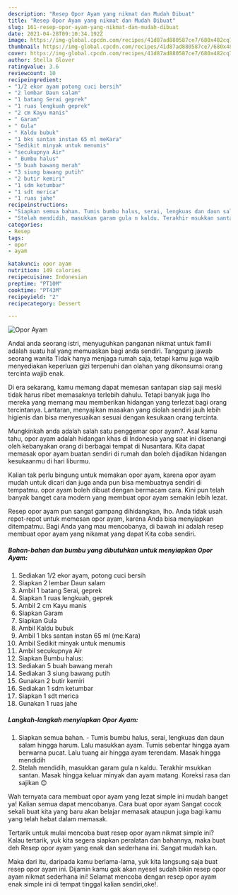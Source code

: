 ```yaml
---
description: "Resep Opor Ayam yang nikmat dan Mudah Dibuat"
title: "Resep Opor Ayam yang nikmat dan Mudah Dibuat"
slug: 161-resep-opor-ayam-yang-nikmat-dan-mudah-dibuat
date: 2021-04-28T09:10:34.192Z
image: https://img-global.cpcdn.com/recipes/41d87ad880587ce7/680x482cq70/opor-ayam-foto-resep-utama.jpg
thumbnail: https://img-global.cpcdn.com/recipes/41d87ad880587ce7/680x482cq70/opor-ayam-foto-resep-utama.jpg
cover: https://img-global.cpcdn.com/recipes/41d87ad880587ce7/680x482cq70/opor-ayam-foto-resep-utama.jpg
author: Stella Glover
ratingvalue: 3.6
reviewcount: 10
recipeingredient:
- "1/2 ekor ayam potong cuci bersih"
- "2 lembar Daun salam"
- "1 batang Serai geprek"
- "1 ruas lengkuah geprek"
- "2 cm Kayu manis"
- " Garam"
- " Gula"
- " Kaldu bubuk"
- "1 bks santan instan 65 ml meKara"
- "Sedikit minyak untuk menumis"
- "secukupnya Air"
- " Bumbu halus"
- "5 buah bawang merah"
- "3 siung bawang putih"
- "2 butir kemiri"
- "1 sdm ketumbar"
- "1 sdt merica"
- "1 ruas jahe"
recipeinstructions:
- "Siapkan semua bahan. Tumis bumbu halus, serai, lengkuas dan daun salam hingga harum. Lalu masukkan ayam. Tumis sebentar hingga ayam berwarna pucat. Lalu tuang air hingga ayam terendam. Masak hingga mendidih"
- "Stelah mendidih, masukkan garam gula n kaldu. Terakhir msukkan santan. Masak hingga keluar minyak dan ayam matang. Koreksi rasa dan sajikan 😊"
categories:
- Resep
tags:
- opor
- ayam

katakunci: opor ayam 
nutrition: 149 calories
recipecuisine: Indonesian
preptime: "PT10M"
cooktime: "PT43M"
recipeyield: "2"
recipecategory: Dessert

---
```



![Opor Ayam](https://img-global.cpcdn.com/recipes/41d87ad880587ce7/680x482cq70/opor-ayam-foto-resep-utama.jpg)

Andai anda seorang istri, menyuguhkan panganan nikmat untuk famili adalah suatu hal yang memuaskan bagi anda sendiri. Tanggung jawab seorang  wanita Tidak hanya menjaga rumah saja, tetapi kamu juga wajib menyediakan keperluan gizi terpenuhi dan olahan yang dikonsumsi orang tercinta wajib enak.

Di era  sekarang, kamu memang dapat memesan santapan siap saji meski tidak harus ribet memasaknya terlebih dahulu. Tetapi banyak juga lho mereka yang memang mau memberikan hidangan yang terlezat bagi orang tercintanya. Lantaran, menyajikan masakan yang diolah sendiri jauh lebih higienis dan bisa menyesuaikan sesuai dengan kesukaan orang tercinta. 



Mungkinkah anda adalah salah satu penggemar opor ayam?. Asal kamu tahu, opor ayam adalah hidangan khas di Indonesia yang saat ini disenangi oleh kebanyakan orang di berbagai tempat di Nusantara. Kita dapat memasak opor ayam buatan sendiri di rumah dan boleh dijadikan hidangan kesukaanmu di hari liburmu.

Kalian tak perlu bingung untuk memakan opor ayam, karena opor ayam mudah untuk dicari dan juga anda pun bisa membuatnya sendiri di tempatmu. opor ayam boleh dibuat dengan bermacam cara. Kini pun telah banyak banget cara modern yang membuat opor ayam semakin lebih lezat.

Resep opor ayam pun sangat gampang dihidangkan, lho. Anda tidak usah repot-repot untuk memesan opor ayam, karena Anda bisa menyiapkan ditempatmu. Bagi Anda yang mau mencobanya, di bawah ini adalah resep membuat opor ayam yang nikamat yang dapat Kita coba sendiri.

<!--inarticleads1-->

##### Bahan-bahan dan bumbu yang dibutuhkan untuk menyiapkan Opor Ayam:

1. Sediakan 1/2 ekor ayam, potong cuci bersih
1. Siapkan 2 lembar Daun salam
1. Ambil 1 batang Serai, geprek
1. Siapkan 1 ruas lengkuah, geprek
1. Ambil 2 cm Kayu manis
1. Siapkan  Garam
1. Siapkan  Gula
1. Ambil  Kaldu bubuk
1. Ambil 1 bks santan instan 65 ml (me:Kara)
1. Ambil Sedikit minyak untuk menumis
1. Ambil secukupnya Air
1. Siapkan  Bumbu halus:
1. Sediakan 5 buah bawang merah
1. Sediakan 3 siung bawang putih
1. Gunakan 2 butir kemiri
1. Sediakan 1 sdm ketumbar
1. Siapkan 1 sdt merica
1. Gunakan 1 ruas jahe




<!--inarticleads2-->

##### Langkah-langkah menyiapkan Opor Ayam:

1. Siapkan semua bahan. - Tumis bumbu halus, serai, lengkuas dan daun salam hingga harum. Lalu masukkan ayam. Tumis sebentar hingga ayam berwarna pucat. Lalu tuang air hingga ayam terendam. Masak hingga mendidih
1. Stelah mendidih, masukkan garam gula n kaldu. Terakhir msukkan santan. Masak hingga keluar minyak dan ayam matang. Koreksi rasa dan sajikan 😊




Wah ternyata cara membuat opor ayam yang lezat simple ini mudah banget ya! Kalian semua dapat mencobanya. Cara buat opor ayam Sangat cocok sekali buat kita yang baru akan belajar memasak ataupun juga bagi kamu yang telah hebat dalam memasak.

Tertarik untuk mulai mencoba buat resep opor ayam nikmat simple ini? Kalau tertarik, yuk kita segera siapkan peralatan dan bahannya, maka buat deh Resep opor ayam yang enak dan sederhana ini. Sangat mudah kan. 

Maka dari itu, daripada kamu berlama-lama, yuk kita langsung saja buat resep opor ayam ini. Dijamin kamu gak akan nyesel sudah bikin resep opor ayam nikmat sederhana ini! Selamat mencoba dengan resep opor ayam enak simple ini di tempat tinggal kalian sendiri,oke!.

